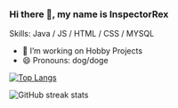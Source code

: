 ### Hi there 👋, my name is InspectorRex

Skills: Java / JS / HTML / CSS / MYSQL

- 🔭 I’m working on Hobby Projects
- 😄 Pronouns: dog/doge 
 
[![Top Langs](https://github-readme-stats.vercel.app/api/top-langs/?username=InspectorRex)](https://github.com/anuraghazra/github-readme-stats) 

![GitHub streak stats](https://github-readme-streak-stats.herokuapp.com/?user=InspectorRex)  

